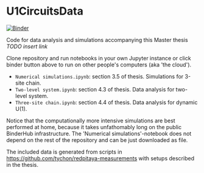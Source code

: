 # U1CircuitsData
[![Binder](https://mybinder.org/badge_logo.svg)](https://mybinder.org/v2/gh/tychon/U1CircuitsData.git/HEAD)

Code for data analysis and simulations accompanying this Master thesis *TODO insert link*

Clone repository and run notebooks in your own Jupyter instance or click binder button above to run on other people's computers (aka 'the cloud').

  * `Numerical simulations.ipynb`: section 3.5 of thesis. Simulations for 3-site chain.
  * `Two-level system.ipynb`: section 4.3 of thesis. Data analysis for two-level system.
  * `Three-site chain.ipynb`: section 4.4 of thesis. Data analysis for dynamic U(1).

Notice that the computationally more intensive simulations are best performed at home, because it takes unfathomably long on the public BinderHub infrastructure.  The 'Numerical simulations'-notebook does not depend on the rest of the repository and can be just downloaded as file.

The included data is generated from scripts in https://github.com/tychon/redpitaya-measurements with setups described in the thesis.
